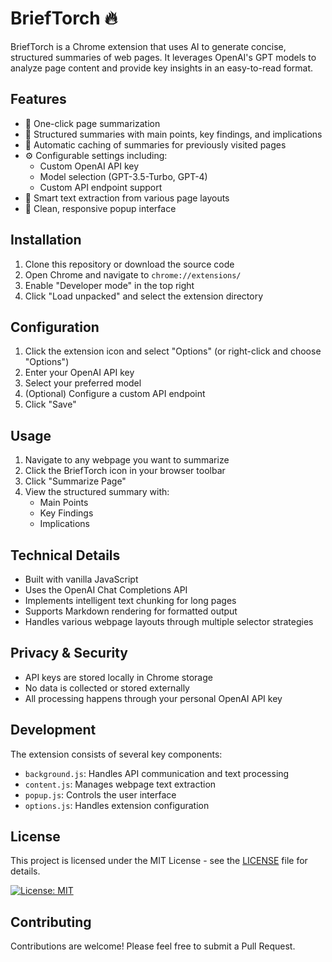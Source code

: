 # BriefTorch 🔥

BriefTorch is a Chrome extension that uses AI to generate concise, structured summaries of web pages. It leverages OpenAI's GPT models to analyze page content and provide key insights in an easy-to-read format.

## Features

- 🚀 One-click page summarization
- 📝 Structured summaries with main points, key findings, and implications
- 💾 Automatic caching of summaries for previously visited pages
- ⚙️ Configurable settings including:
  - Custom OpenAI API key
  - Model selection (GPT-3.5-Turbo, GPT-4)
  - Custom API endpoint support
- 🎯 Smart text extraction from various page layouts
- 📱 Clean, responsive popup interface

## Installation

1. Clone this repository or download the source code
2. Open Chrome and navigate to `chrome://extensions/`
3. Enable "Developer mode" in the top right
4. Click "Load unpacked" and select the extension directory

## Configuration

1. Click the extension icon and select "Options" (or right-click and choose "Options")
2. Enter your OpenAI API key
3. Select your preferred model
4. (Optional) Configure a custom API endpoint
5. Click "Save"

## Usage

1. Navigate to any webpage you want to summarize
2. Click the BriefTorch icon in your browser toolbar
3. Click "Summarize Page"
4. View the structured summary with:
   - Main Points
   - Key Findings
   - Implications

## Technical Details

- Built with vanilla JavaScript
- Uses the OpenAI Chat Completions API
- Implements intelligent text chunking for long pages
- Supports Markdown rendering for formatted output
- Handles various webpage layouts through multiple selector strategies

## Privacy & Security

- API keys are stored locally in Chrome storage
- No data is collected or stored externally
- All processing happens through your personal OpenAI API key

## Development

The extension consists of several key components:
- `background.js`: Handles API communication and text processing
- `content.js`: Manages webpage text extraction
- `popup.js`: Controls the user interface
- `options.js`: Handles extension configuration

## License

This project is licensed under the MIT License - see the [LICENSE](LICENSE) file for details.

[![License: MIT](https://img.shields.io/badge/License-MIT-yellow.svg)](https://opensource.org/licenses/MIT)

## Contributing

Contributions are welcome! Please feel free to submit a Pull Request.